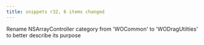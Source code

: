 ```yaml
---
title: snippets r32, 6 items changed
---
```


Rename NSArrayController category from 'WOCommon' to 'WODragUtilties' to better describe its purpose
